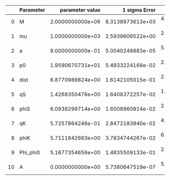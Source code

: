 |    | Parameter   |   parameter value |    1 sigma Error |   Relative Error |              SNR |
|---:|:------------|------------------:|-----------------:|-----------------:|-----------------:|
|  0 | M           |  2.0000000000e+06 | 8.3138973613e+03 | 4.1569486806e-03 | 8.6862092721e+01 |
|  1 | mu          |  1.0000000000e+03 | 2.5939606522e+00 | 2.5939606522e-03 | 8.6862092721e+01 |
|  2 | a           |  9.0000000000e-01 | 5.0040248883e-05 | 5.5600276537e-05 | 8.6862092721e+01 |
|  3 | p0          |  1.9590670731e+01 | 5.4933224168e-02 | 2.8040501993e-03 | 8.6862092721e+01 |
|  4 | dist        |  6.8770989824e+00 | 1.6142105015e-01 | 2.3472259242e-02 | 8.6862092721e+01 |
|  5 | qS          |  1.4268350476e+00 | 1.6408372257e-02 | 1.1499838250e-02 | 8.6862092721e+01 |
|  6 | phiS        |  6.0938299714e+00 | 1.6008960914e-02 | 2.6270770580e-03 | 8.6862092721e+01 |
|  7 | qK          |  5.7257864246e-01 | 2.8472183940e-02 | 4.9726241652e-02 | 8.6862092721e+01 |
|  8 | phiK        |  5.7111842663e+00 | 3.7834744267e-02 | 6.6246758121e-03 | 8.6862092721e+01 |
|  9 | Phi_phi0    |  5.1677354656e+00 | 1.4835509133e-01 | 2.8707949995e-02 | 8.6862092721e+01 |
| 10 | A           |  0.0000000000e+00 | 5.7380647519e-07 | 5.7380647519e-07 | 8.6862092721e+01 |